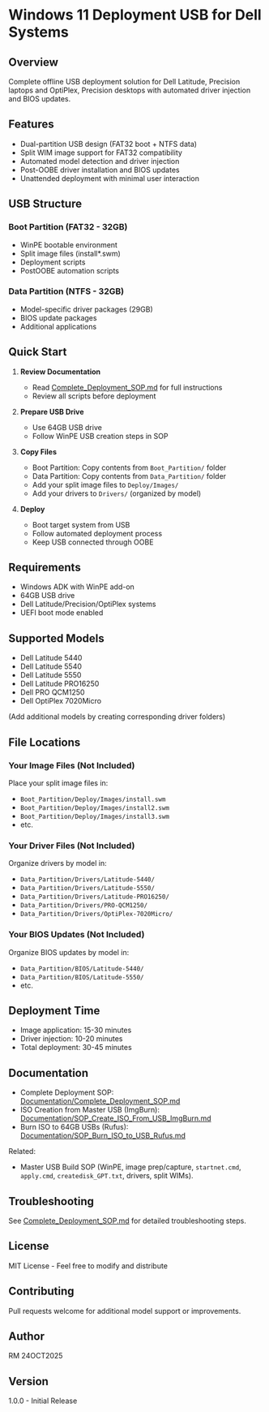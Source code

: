# Windows 11 Deployment USB for Dell Systems

## Overview
Complete offline USB deployment solution for Dell Latitude, Precision laptops and OptiPlex, Precision desktops with automated driver injection and BIOS updates.

## Features
- Dual-partition USB design (FAT32 boot + NTFS data)
- Split WIM image support for FAT32 compatibility
- Automated model detection and driver injection
- Post-OOBE driver installation and BIOS updates
- Unattended deployment with minimal user interaction

## USB Structure

### Boot Partition (FAT32 - 32GB)
- WinPE bootable environment
- Split image files (install*.swm)
- Deployment scripts
- PostOOBE automation scripts

### Data Partition (NTFS - 32GB)
- Model-specific driver packages (29GB)
- BIOS update packages
- Additional applications

## Quick Start

1. **Review Documentation**
   - Read [Complete_Deployment_SOP.md](https://github.com/MrRobInIT/Windows11-Deployment-USB/blob/main/Documentation/Complete_Deployment_SOP.md) for full instructions
   - Review all scripts before deployment

2. **Prepare USB Drive**
   - Use 64GB USB drive
   - Follow WinPE USB creation steps in SOP

3. **Copy Files**
   - Boot Partition: Copy contents from `Boot_Partition/` folder
   - Data Partition: Copy contents from `Data_Partition/` folder
   - Add your split image files to `Deploy/Images/`
   - Add your drivers to `Drivers/` (organized by model)

4. **Deploy**
   - Boot target system from USB
   - Follow automated deployment process
   - Keep USB connected through OOBE

## Requirements
- Windows ADK with WinPE add-on
- 64GB USB drive
- Dell Latitude/Precision/OptiPlex systems
- UEFI boot mode enabled

## Supported Models
- Dell Latitude 5440
- Dell Latitude 5540
- Dell Latitude 5550
- Dell Latitude PRO16250
- Dell PRO QCM1250
- Dell OptiPlex 7020Micro

(Add additional models by creating corresponding driver folders)

## File Locations

### Your Image Files (Not Included)
Place your split image files in:
- `Boot_Partition/Deploy/Images/install.swm`
- `Boot_Partition/Deploy/Images/install2.swm`
- `Boot_Partition/Deploy/Images/install3.swm`
- etc.

### Your Driver Files (Not Included)
Organize drivers by model in:
- `Data_Partition/Drivers/Latitude-5440/`
- `Data_Partition/Drivers/Latitude-5550/`
- `Data_Partition/Drivers/Latitude-PRO16250/`
- `Data_Partition/Drivers/PRO-QCM1250/`
- `Data_Partition/Drivers/OptiPlex-7020Micro/`

### Your BIOS Updates (Not Included)
Organize BIOS updates by model in:
- `Data_Partition/BIOS/Latitude-5440/`
- `Data_Partition/BIOS/Latitude-5550/`
- etc.

## Deployment Time
- Image application: 15-30 minutes
- Driver injection: 10-20 minutes
- Total deployment: 30-45 minutes

## Documentation

- Complete Deployment SOP: [Documentation/Complete_Deployment_SOP.md](https://github.com/MrRobInIT/Windows11-Deployment-USB/blob/main/Documentation/Complete_Deployment_SOP.md)
- ISO Creation from Master USB (ImgBurn): [Documentation/SOP_Create_ISO_From_USB_ImgBurn.md](https://github.com/MrRobInIT/Windows11-Deployment-USB/blob/main/Documentation/SOP_Create_ISO_From_USB_ImgBurn.md)
- Burn ISO to 64GB USBs (Rufus): [Documentation/SOP_Burn_ISO_to_USB_Rufus.md](https://github.com/MrRobInIT/Windows11-Deployment-USB/blob/main/Documentation/SOP_Burn_ISO_to_USB_Rufus.md)

Related:
- Master USB Build SOP (WinPE, image prep/capture, `startnet.cmd`, `apply.cmd`, `createdisk_GPT.txt`, drivers, split WIMs).

## Troubleshooting
See [Complete_Deployment_SOP.md](https://github.com/MrRobInIT/Windows11-Deployment-USB/blob/main/Documentation/Complete_Deployment_SOP.md) for detailed troubleshooting steps.

## License
MIT License - Feel free to modify and distribute

## Contributing
Pull requests welcome for additional model support or improvements.

## Author
RM 24OCT2025

## Version
1.0.0 - Initial Release
